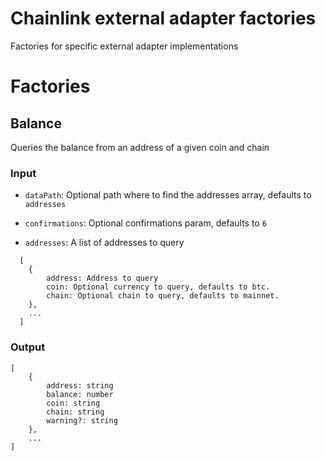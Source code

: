 # Chainlink external adapter factories

Factories for specific external adapter implementations

# Factories

## Balance

Queries the balance from an address of a given coin and chain

### Input

- `dataPath`: Optional path where to find the addresses array, defaults to `addresses`
- `confirmations`: Optional confirmations param, defaults to `6`

- `addresses`: A list of addresses to query

```
  [
    {
        address: Address to query
        coin: Optional currency to query, defaults to btc.
        chain: Optional chain to query, defaults to mainnet.
    },
    ...
  ]
```

### Output

```
[
    {
        address: string
        balance: number
        coin: string
        chain: string
        warning?: string
    },
    ...
]
```
